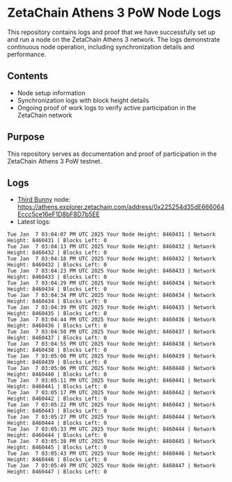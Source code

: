 # ZetaChain Athens 3 PoW Node Logs
This repository contains logs and proof that we have successfully set up and run a node on the ZetaChain Athens 3 network. The logs demonstrate continuous node operation, including synchronization details and performance.

## Contents
- Node setup information
- Synchronization logs with block height details
- Ongoing proof of work logs to verify active participation in the ZetaChain network

## Purpose
This repository serves as documentation and proof of participation in the ZetaChain Athens 3 PoW testnet.

## Logs

- [Third Bunny](https://thirdbunny.xyz/) node: https://athens.explorer.zetachain.com/address/0x225254d35dE666064Eccc5ce16eF1D8bF8D7b5EE
- Latest logs:
```
Tue Jan  7 03:04:07 PM UTC 2025 Your Node Height: 8460431 | Network Height: 8460431 | Blocks Left: 0
Tue Jan  7 03:04:13 PM UTC 2025 Your Node Height: 8460432 | Network Height: 8460432 | Blocks Left: 0
Tue Jan  7 03:04:18 PM UTC 2025 Your Node Height: 8460432 | Network Height: 8460432 | Blocks Left: 0
Tue Jan  7 03:04:23 PM UTC 2025 Your Node Height: 8460433 | Network Height: 8460433 | Blocks Left: 0
Tue Jan  7 03:04:29 PM UTC 2025 Your Node Height: 8460434 | Network Height: 8460434 | Blocks Left: 0
Tue Jan  7 03:04:34 PM UTC 2025 Your Node Height: 8460434 | Network Height: 8460434 | Blocks Left: 0
Tue Jan  7 03:04:39 PM UTC 2025 Your Node Height: 8460435 | Network Height: 8460435 | Blocks Left: 0
Tue Jan  7 03:04:44 PM UTC 2025 Your Node Height: 8460436 | Network Height: 8460436 | Blocks Left: 0
Tue Jan  7 03:04:50 PM UTC 2025 Your Node Height: 8460437 | Network Height: 8460437 | Blocks Left: 0
Tue Jan  7 03:04:55 PM UTC 2025 Your Node Height: 8460438 | Network Height: 8460438 | Blocks Left: 0
Tue Jan  7 03:05:00 PM UTC 2025 Your Node Height: 8460439 | Network Height: 8460439 | Blocks Left: 0
Tue Jan  7 03:05:06 PM UTC 2025 Your Node Height: 8460440 | Network Height: 8460440 | Blocks Left: 0
Tue Jan  7 03:05:11 PM UTC 2025 Your Node Height: 8460441 | Network Height: 8460441 | Blocks Left: 0
Tue Jan  7 03:05:17 PM UTC 2025 Your Node Height: 8460442 | Network Height: 8460442 | Blocks Left: 0
Tue Jan  7 03:05:22 PM UTC 2025 Your Node Height: 8460443 | Network Height: 8460443 | Blocks Left: 0
Tue Jan  7 03:05:27 PM UTC 2025 Your Node Height: 8460444 | Network Height: 8460444 | Blocks Left: 0
Tue Jan  7 03:05:33 PM UTC 2025 Your Node Height: 8460444 | Network Height: 8460444 | Blocks Left: 0
Tue Jan  7 03:05:38 PM UTC 2025 Your Node Height: 8460445 | Network Height: 8460445 | Blocks Left: 0
Tue Jan  7 03:05:43 PM UTC 2025 Your Node Height: 8460446 | Network Height: 8460446 | Blocks Left: 0
Tue Jan  7 03:05:49 PM UTC 2025 Your Node Height: 8460447 | Network Height: 8460447 | Blocks Left: 0
```
